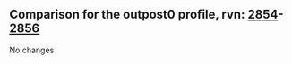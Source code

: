 ## Comparison for the outpost0 profile, rvn: [2854](https://github.com/PRO100KatYT/FortniteProfileRevisions/tree/main/profiles/outpost0/2854%20outpost0.json)-[2856](https://github.com/PRO100KatYT/FortniteProfileRevisions/tree/main/profiles/outpost0/2856%20outpost0.json)

No changes
